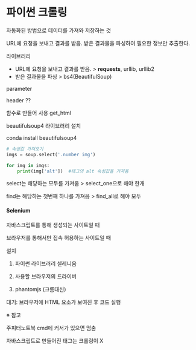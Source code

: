 # 파이썬 크롤링



자동화된 방법으로 데이터를 가져와 저장하는 것

URL에 요청을 보내고 결과를 받음. 받은 결과물을 파싱하여 필요한 정보만 추출한다. 

라이브러리

- URL에 요청을 보내고 결과를 받음. > **requests**, urllib, urllib2
- 받은 결과물을 파싱 > bs4(BeautifulSoup) 



parameter

header ??

함수로 만들어 사용 get_html



beautifulsoup4 라이브러리 설치

conda install beautifulsoup4



```python
# 속성값 가져오기
imgs = soup.select('.number img')

for img in imgs:
    print(img['alt'])  #태그의 alt 속성값을 가져옴
```



select는 해당하는 모두를 가져옴 > select_one으로 해야 한개

find는 해당하는 첫번째 하나를 가져옴 > find_all로 해야 모두





#### Selenium

자바스크립트를 통해 생성되는 사이트일 때

브라우저를 통해서만 접속 허용하는 사이트일 때

설치

1. 파이썬 라이브러리 셀레니움

2. 사용할 브라우저의 드라이버

3. phantomjs (크롬대신)

   

대기: 브라우저에 HTML 요소가 보여진 후 코드 실행







※ 참고

주피터노트북 cmd에 커서가 있으면 멈춤

자바스크립트로 만들어진 태그는 크롤링이 X